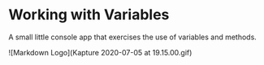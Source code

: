 # Working with Variables

A small little console app that exercises the use of variables and methods.

![Markdown Logo](Kapture 2020-07-05 at 19.15.00.gif)
